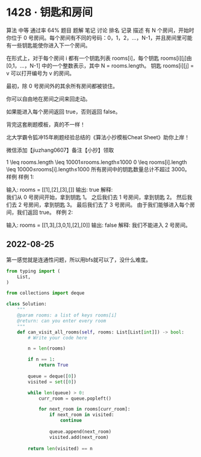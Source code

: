 # 1428 · 钥匙和房间
算法
中等
通过率
64%
题目
题解
笔记
讨论
排名
记录
描述
有 N 个房间，开始时你位于 0 号房间。每个房间有不同的号码：0，1，2，...，N-1，并且房间里可能有一些钥匙能使你进入下一个房间。

在形式上，对于每个房间 i 都有一个钥匙列表 rooms[i]，每个钥匙 rooms[i][j]由 [0,1，...，N-1] 中的一个整数表示，其中 N = rooms.length。 钥匙 rooms[i][j] = v 可以打开编号为 v 的房间。

最初，除 0 号房间外的其余所有房间都被锁住。

你可以自由地在房间之间来回走动。

如果能进入每个房间返回 true，否则返回 false。

背完这套刷题模板，真的不一样！

北大学霸令狐冲15年刷题经验总结的《算法小抄模板Cheat Sheet》助你上岸！

微信添加【jiuzhang0607】备注【小抄】领取


1 \leq rooms.length \leq 10001≤rooms.length≤1000
0 \leq rooms[i].length \leq 10000≤rooms[i].length≤1000
所有房间中的钥匙数量总计不超过 3000。
样例
样例 1:

输入: rooms = [[1],[2],[3],[]]
输出: true
解释:  
我们从 0 号房间开始，拿到钥匙 1。
之后我们去 1 号房间，拿到钥匙 2。
然后我们去 2 号房间，拿到钥匙 3。
最后我们去了 3 号房间。
由于我们能够进入每个房间，我们返回 true。
样例 2:

输入: rooms = [[1,3],[3,0,1],[2],[0]]
输出: false
解释: 
我们不能进入 2 号房间。


## 2022-08-25
第一感觉就是连通性问题，所以用bfs就可以了，没什么难度。

```python
from typing import (
    List,
)

from collections import deque

class Solution:
    """
    @param rooms: a list of keys rooms[i]
    @return: can you enter every room
    """
    def can_visit_all_rooms(self, rooms: List[List[int]]) -> bool:
        # Write your code here

        n = len(rooms)

        if n == 1:
            return True
        
        queue = deque([0])
        visited = set([0])

        while len(queue) > 0:
            curr_room = queue.popleft()

            for next_room in rooms[curr_room]:
                if next_room in visited:
                    continue
                
                queue.append(next_room)
                visited.add(next_room)
        
        return len(visited) == n

```